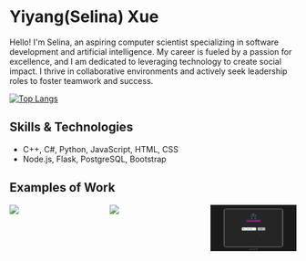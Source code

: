 # Yiyang(Selina) Xue

Hello! I'm Selina, an aspiring computer scientist specializing in software development and artificial intelligence. My career is fueled by a passion for excellence, and I am dedicated to leveraging technology to create social impact. I thrive in collaborative environments and actively seek leadership roles to foster teamwork and success.

[![Top Langs](https://github-readme-stats.vercel.app/api/top-langs/?username=selinaXyy&layout=donut)](https://github.com/selinaXyy/github-readme-stats)

## Skills & Technologies
* C++, C#, Python, JavaScript, HTML, CSS
* Node.js, Flask, PostgreSQL, Bootstrap

## Examples of Work
<div style="width: 100%; display:flex; justify-content:space-between;">
  <img src="https://github.com/selinaXyy/selinaXyy/blob/main/tgp.gif" width="30%" >
  <img src="https://github.com/selinaXyy/selinaXyy/blob/main/pomodoro-pulse.gif" width="30%" >
  <img src="https://github.com/selinaXyy/selinaXyy/blob/main/cocktail.gif" width="30%" >
</div>

